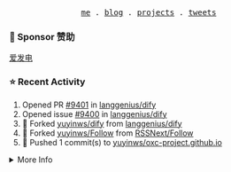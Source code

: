 <p align="center">
  <samp>
    <a href="https://yuy1n.io">me</a> .
    <a href="https://yuy1n.io/blog">blog</a> .
    <a href="https://yuy1n.io/projects">projects</a> .
    <a href="https://twitter.com/yuyinws">tweets</a>
  </samp>
</p>

### 💖 Sponsor 赞助

[爱发电](https://afdian.com/a/yuyinws)

### ⭐️ Recent Activity
<!--RECENT_ACTIVITY:start-->
1. Opened PR [#9401](https://github.com/langgenius/dify/pull/9401) in [langgenius/dify](https://github.com/langgenius/dify)<br>
2. Opened issue [#9400](https://github.com/langgenius/dify/issues/9400) in [langgenius/dify](https://github.com/langgenius/dify)<br>
3. 🍴 Forked [yuyinws/dify](undefined) from [langgenius/dify](https://github.com/langgenius/dify)<br>
4. 🍴 Forked [yuyinws/Follow](undefined) from [RSSNext/Follow](https://github.com/RSSNext/Follow)<br>
5. 💪 Pushed 1 commit(s) to [yuyinws/oxc-project.github.io](https://github.com/yuyinws/oxc-project.github.io)<br>
<!--RECENT_ACTIVITY:end-->

<details>
  <summary>
  More Info
  </summary>

[![wakatime](https://wakatime.com/badge/user/51143705-a99d-4e70-b101-fd9e1cb44e71.svg)](https://wakatime.com/@51143705-a99d-4e70-b101-fd9e1cb44e71)

<img src="https://cdn.jsdelivr.net/gh/yuyinws/yuyinws/gitmand.svg" />
<br />
<img src="https://card.yuy1n.io/card/76561198340841543/dark,bg-game-1850570" />
<br />
<img src="https://cdn.jsdelivr.net/gh/yuyinws/yuyinws/github-metrics.svg" />
</details>

